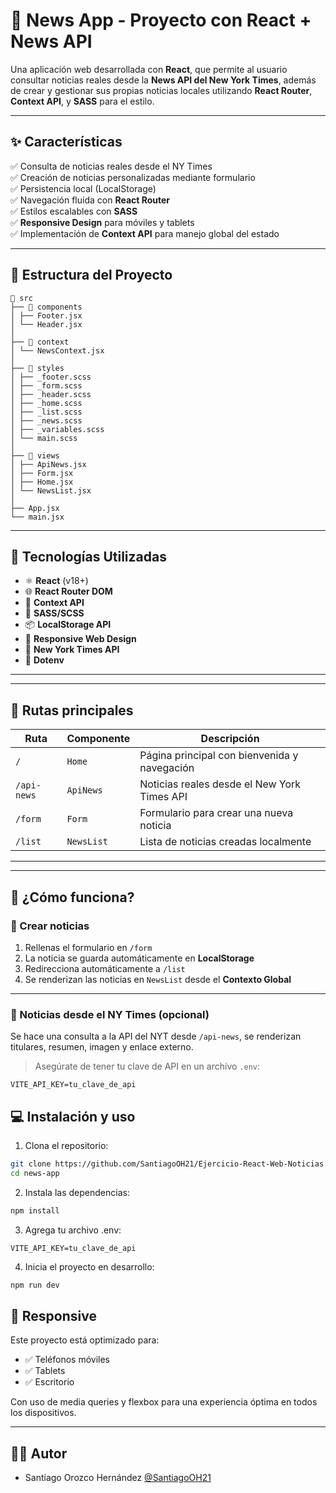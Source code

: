 # 📰 News App - Proyecto con React + News API

Una aplicación web desarrollada con **React**, que permite al usuario consultar noticias reales desde la **News API del New York Times**, además de crear y gestionar sus propias noticias locales utilizando **React Router**, **Context API**, y **SASS** para el estilo.

---

## ✨ Características

✅ Consulta de noticias reales desde el NY Times  
✅ Creación de noticias personalizadas mediante formulario  
✅ Persistencia local (LocalStorage)  
✅ Navegación fluida con **React Router**  
✅ Estilos escalables con **SASS**  
✅ **Responsive Design** para móviles y tablets  
✅ Implementación de **Context API** para manejo global del estado

---

## 🧩 Estructura del Proyecto

```
📁 src
├── 📂 components
│ ├── Footer.jsx
│ └── Header.jsx
│
├── 📂 context
│ └── NewsContext.jsx
│
├── 📂 styles
│ ├── _footer.scss
│ ├── _form.scss
│ ├── _header.scss
│ ├── _home.scss
│ ├── _list.scss
│ ├── _news.scss
│ ├── _variables.scss
│ └── main.scss
│
├── 📂 views
│ ├── ApiNews.jsx
│ ├── Form.jsx
│ ├── Home.jsx
│ └── NewsList.jsx
│
├── App.jsx
└── main.jsx
```

---

## 🧠 Tecnologías Utilizadas

- ⚛️ **React** (v18+)
- 🌐 **React Router DOM**
- 🎯 **Context API**
- 💅 **SASS/SCSS**
- 📦 **LocalStorage API**
- 📲 **Responsive Web Design**
- 📰 **New York Times API**
- 🌱 **Dotenv**

---

---

## 🚀 Rutas principales

| Ruta        | Componente | Descripción                                  |
| ----------- | ---------- | -------------------------------------------- |
| `/`         | `Home`     | Página principal con bienvenida y navegación |
| `/api-news` | `ApiNews`  | Noticias reales desde el New York Times API  |
| `/form`     | `Form`     | Formulario para crear una nueva noticia      |
| `/list`     | `NewsList` | Lista de noticias creadas localmente         |

---

---

## 📝 ¿Cómo funciona?

### 🔧 Crear noticias

1. Rellenas el formulario en `/form`
2. La noticia se guarda automáticamente en **LocalStorage**
3. Redirecciona automáticamente a `/list`
4. Se renderizan las noticias en `NewsList` desde el **Contexto Global**

---

### 📰 Noticias desde el NY Times (opcional)

Se hace una consulta a la API del NYT desde `/api-news`, se renderizan titulares, resumen, imagen y enlace externo.

> Asegúrate de tener tu clave de API en un archivo `.env`:

```env
VITE_API_KEY=tu_clave_de_api
```

## 💻 Instalación y uso

1. Clona el repositorio:

```bash
git clone https://github.com/SantiagoOH21/Ejercicio-React-Web-Noticias
cd news-app
```

2. Instala las dependencias:

```bash
npm install
```

3. Agrega tu archivo .env:

```env
VITE_API_KEY=tu_clave_de_api
```

4. Inicia el proyecto en desarrollo:

```bash
npm run dev
```

## 📱 Responsive

Este proyecto está optimizado para:

- ✅ Teléfonos móviles
- ✅ Tablets
- ✅ Escritorio

Con uso de media queries y flexbox para una experiencia óptima en todos los dispositivos.

---

## 🧑‍💻 Autor

- Santiago Orozco Hernández [@SantiagoOH21](https://github.com/SantiagoOH21)
